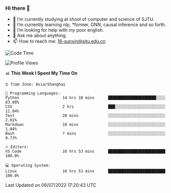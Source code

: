 ### Hi there 👋

<!--
**sunxin000/sunxin000** is a ✨ _special_ ✨ repository because its `README.md` (this file) appears on your GitHub profile.

Here are some ideas to get you started:

- 🔭 I’m currently working on ...
- 🌱 I’m currently learning ...
- 👯 I’m looking to collaborate on ...
- 🤔 I’m looking for help with ...
- 💬 Ask me about ...
- 📫 How to reach me: ...
- 😄 Pronouns: ...
- ⚡ Fun fact: ...
-->
- 🏫 I’m currently studying at shool of computer and science of SJTU.
- 🌱 I’m currently learning nlp, \*former, GNN, causal inference and so forth.
- 🤔 I’m looking for help with my poor english.
- 💬 Ask me about anything.
- 📫 How to reach me: 18-sunxin@sjtu.edu.cn
<!--START_SECTION:waka-->
![Code Time](http://img.shields.io/badge/Code%20Time-249%20hrs%2025%20mins-blue)

![Profile Views](http://img.shields.io/badge/Profile%20Views-3-blue)

📊 **This Week I Spent My Time On** 

```text
⌚︎ Time Zone: Asia/Shanghai

💬 Programming Languages: 
Python                   14 hrs 10 mins      █████████████████████░░░░   83.88% 
CSV                      2 hrs               ███░░░░░░░░░░░░░░░░░░░░░░   11.84% 
Text                     20 mins             ░░░░░░░░░░░░░░░░░░░░░░░░░   2.02% 
Markdown                 10 mins             ░░░░░░░░░░░░░░░░░░░░░░░░░   1.04% 
Bash                     7 mins              ░░░░░░░░░░░░░░░░░░░░░░░░░   0.73%

🔥 Editors: 
VS Code                  16 hrs 53 mins      █████████████████████████   100.0%

💻 Operating System: 
Linux                    16 hrs 53 mins      █████████████████████████   100.0%

```


 Last Updated on 06/07/2022 17:20:43 UTC
<!--END_SECTION:waka-->
